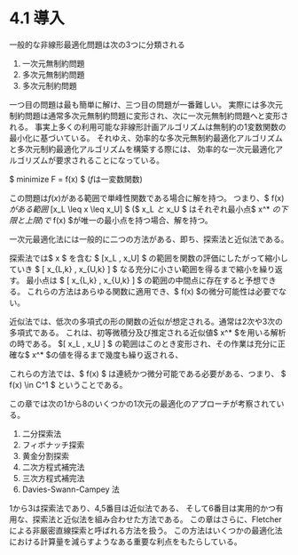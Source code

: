 # 4.1 導入

一般的な非線形最適化問題は次の3つに分類される

1. 一次元無制約問題
2. 多次元無制約問題
3. 多次元制約問題

一つ目の問題は最も簡単に解け、三つ目の問題が一番難しい。
実際には多次元制約問題は通常多次元無制約問題に変形され、次に一次元無制約問題へと変形される。
事実上多くの利用可能な非線形計画アルゴリズムは無制約の1変数関数の最小化に基づいている。
それゆえ、効率的な多次元無制約最適化アルゴリズムと多次元制約最適化アルゴリズムを構築する際には、
効率的な一次元最適化アルゴリズムが要求されることになっている。

$ minimize F = f(x) $ ($f$は一変数関数)

この問題は$f(x)$がある範囲で単峰性関数である場合に解を持つ。
つまり、$ f(x) $がある範囲$ \[x\_L \leq x \leq x\_U\] $
($ x\_L $と$ x\_U $ はそれぞれ最小点$ x^\* $の下限と上限)
で$ f(x) $が唯一の最小点を持つ場合、解を持つ。

一次元最適化法には一般的に二つの方法がある、即ち、探索法と近似法である。

探索法では$ x $ を含む $ \[x\_L , x\_U\] $ の範囲を関数の評価にしたがって縮小していき
$ \[ x\_{L,k} , x\_{U,k} \] $ なる充分に小さい範囲を得るまで縮小を繰り返す。
最小点は $ \[ x\_{L,k} , x\_{U,k} \] $ の範囲の中間点に存在すると予想できる。
これらの方法はあらゆる関数に適用でき、$ f(x) $の微分可能性は必要でない。

近似法では、低次の多項式の形の関数の近似が想定される。通常は2次や3次の多項式である。
これは、初等微積分及び推定される近似値$ x^\* $を用いる解析の時である。
$[ x\_L , x\_U ] $ の範囲はこのとき変形され、その作業は充分に正確な$ x^\* $の値を得るまで幾度も繰り返される、

これらの方法では、$ f(x) $ は連続かつ微分可能である必要がある、つまり、 $ f(x) \in C^1 $ ということである。

この章では次の1から8のいくつかの1次元の最適化のアプローチが考察されている。

1. 二分探索法
2. フィボナッチ探索
3. 黄金分割探索
4. 二次方程式補完法
5. 三次方程式補完法
6. Davies-Swann-Campey 法

1から3は探索法であり、4,5番目は近似法である、
そして6番目は実用的かつ有用な、探索法と近似法を組み合わせた方法である。
この章はさらに、Fletcherによる非厳密直線探索と呼ばれる方法を扱う。
この方法はいくつかの最適化法における計算量を減らすようなある重要な利点をもたらしている。
